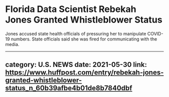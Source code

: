 # Florida Data Scientist Rebekah Jones Granted Whistleblower Status

Jones accused state health officials of pressuring her to manipulate COVID-19 numbers. State officials said she was fired for communicating with the media.

---
category: U.S. NEWS
date: 2021-05-30
link: https://www.huffpost.com/entry/rebekah-jones-granted-whistleblower-status_n_60b39afbe4b01de8b7840dbf
---
